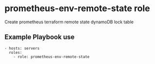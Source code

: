 prometheus-env-remote-state role
================================

Create prometheus terraform remote state dynamoDB lock table

Example Playbook use
--------------------
    - hosts: servers
      roles:
        - role: prometheus-env-remote-state

